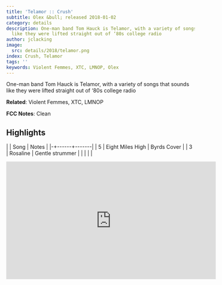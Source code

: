 ```yaml
---
title: 'Telamor :: Crush'
subtitle: Olex &bull; released 2018-01-02
category: details
description: One-man band Tom Hauck is Telamor, with a variety of songs that sounds
  like they were lifted straight out of ‘80s college radio
author: jclacking
image:
  src: details/2018/telamor.png
index: Crush, Telamor
tags: ''
keywords: Violent Femmes, XTC, LMNOP, Olex
---
```

One-man band Tom Hauck is Telamor, with a variety of songs that sounds like they were lifted straight out of ‘80s college radio<!--more-->

**Related**: Violent Femmes, XTC, LMNOP

**FCC Notes**: Clean

## Highlights

| | Song | Notes |
|-+------+-------|
| 5 | Eight Miles High | Byrds Cover |
| 3 | Rosaline | Gentle strummer |
|  |  |  |

<div class="tlo-detail-video"><iframe width="560" height="315" src="https://www.youtube.com/embed/zikP36Ad9LU" frameborder="0" allow="autoplay; encrypted-media" allowfullscreen></iframe></div>

